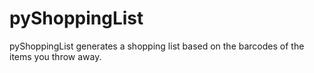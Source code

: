 # pyShoppingList
pyShoppingList generates a shopping list based on the barcodes of the items you throw away.
